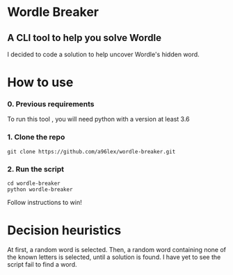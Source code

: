 # Wordle Breaker
## A CLI tool to help you solve Wordle

I decided to code a solution to help uncover Wordle's hidden word.

# How to use
### 0. Previous requirements
To run this tool , you will need python with a version at least 3.6
### 1. Clone the repo
```
git clone https://github.com/a96lex/wordle-breaker.git
```

### 2. Run the script
```
cd wordle-breaker
python wordle-breaker
```

Follow instructions to win!

# Decision heuristics

At first, a random word is selected.
Then, a random word containing none of the known letters is selected, until a solution is found.
I have yet to see the script fail to find a word.